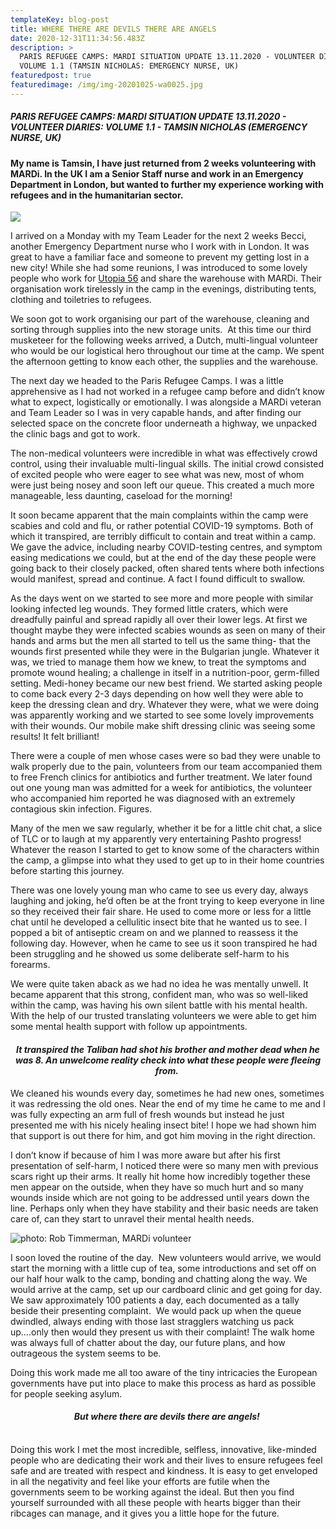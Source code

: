 ```yaml
---
templateKey: blog-post
title: WHERE THERE ARE DEVILS THERE ARE ANGELS
date: 2020-12-31T11:34:56.483Z
description: >
  PARIS REFUGEE CAMPS: MARDI SITUATION UPDATE 13.11.2020 - VOLUNTEER DIARIES:
  VOLUME 1.1 (TAMSIN NICHOLAS: EMERGENCY NURSE, UK)
featuredpost: true
featuredimage: /img/img-20201025-wa0025.jpg
---
```

##### PARIS REFUGEE CAMPS: MARDI SITUATION UPDATE 13.11.2020 - VOLUNTEER DIARIES: VOLUME 1.1 - TAMSIN NICHOLAS (EMERGENCY NURSE, UK)

#### My name is Tamsin, I have just returned from 2 weeks volunteering with MARDi. In the UK I am a Senior Staff nurse and work in an Emergency Department in London, but wanted to further my experience working with refugees and in the humanitarian sector.

![](/img/img-20201025-wa0025.jpg)

I arrived on a Monday with my Team Leader for the next 2 weeks Becci, another Emergency Department nurse who I work with in London. It was great to have a familiar face and someone to prevent my getting lost in a new city! While she had some reunions, I was introduced to some lovely people who work for [Utopia 56](http://www.utopia56.com/en/our-missions-in-paris) and share the warehouse with MARDi. Their organisation work tirelessly in the camp in the evenings, distributing tents, clothing and toiletries to refugees. 

We soon got to work organising our part of the warehouse, cleaning and sorting through supplies into the [](<>)new storage units.  At this time our third musketeer for the following weeks arrived, a Dutch, multi-lingual volunteer who would be our logistical hero throughout our time at the camp. We spent the afternoon getting to know each other, the supplies and the warehouse.

The next day we headed to the Paris Refugee Camps. I was a little apprehensive as I had not worked in a refugee camp before and didn’t know what to expect, logistically or emotionally. I was alongside a MARDi veteran and Team Leader so I was in very capable hands, and after finding our selected space on the concrete floor underneath a highway, we unpacked the clinic bags and got to work. 

The non-medical volunteers were incredible in what was effectively crowd control, using their invaluable multi-lingual skills. The initial crowd consisted of excited people who were eager to see what was new, most of whom were just being nosey and soon left our queue. This created a much more manageable, less daunting, caseload for the morning! 

It soon became apparent that the main complaints within the camp were scabies and cold and flu, or rather potential COVID-19 symptoms. Both of which it transpired, are terribly difficult to contain and treat within a camp. We gave the advice, including nearby COVID-testing centres, and symptom easing medications we could, but at the end of the day these people were going back to their closely packed, often shared tents where both infections would manifest, spread and continue. A fact I found difficult to swallow.

As the days went on we started to see more and more people with similar looking infected leg wounds. They formed little craters, which were dreadfully painful and spread rapidly all over their lower legs. At first we thought maybe they were infected scabies wounds as seen on many of their hands and arms but the men all started to tell us the same thing- that the wounds first presented while they were in the Bulgarian jungle. Whatever it was, we tried to manage them how we knew, to treat the symptoms and promote wound healing; a challenge in itself in a nutrition-poor, germ-filled setting. Medi-honey became our new best friend. We started asking people to come back every 2-3 days depending on how well they were able to keep the dressing clean and dry. Whatever they were, what we were doing was apparently working and we started to see some lovely improvements with their wounds. Our mobile make shift dressing clinic was seeing some results! It felt brilliant!

There were a couple of men whose cases were so bad they were unable to walk properly due to the pain, volunteers from our team accompanied them to free French clinics for antibiotics and further treatment. We later found out one young man was admitted for a week for antibiotics, the volunteer who accompanied him reported he was diagnosed with an extremely contagious skin infection. Figures. 

Many of the men we saw regularly, whether it be for a little chit chat, a slice of TLC or to laugh at my apparently very entertaining Pashto progress! Whatever the reason I started to get to know some of the characters within the camp, a glimpse into what they used to get up to in their home countries before starting this journey. 

There was one lovely young man who came to see us every day, always laughing and joking, he’d often be at the front trying to keep everyone in line so they received their fair share. He used to come more or less for a little chat until he developed a cellulitic insect bite that he wanted us to see. I popped a bit of antiseptic cream on and we planned to reassess it the following day. However, when he came to see us it soon transpired he had been struggling and he showed us some deliberate self-harm to his forearms. 

We were quite taken aback as we had no idea he was mentally unwell. It became apparent that this strong, confident man, who was so well-liked within the camp, was having his own silent battle with his mental health. With the help of our trusted translating volunteers we were able to get him some mental health support with follow up appointments.

#### <center> *It transpired the Taliban had shot his brother and mother dead when he was 8. An unwelcome reality check into what these people were fleeing from.* <center/>

We cleaned his wounds every day, sometimes he had new ones, sometimes it was redressing the old ones. Near the end of my time he came to me and I was fully expecting an arm full of fresh wounds but instead he just presented me with his nicely healing insect bite! I hope we had shown him that support is out there for him, and got him moving in the right direction.

I don’t know if because of him I was more aware but after his first presentation of self-harm, I noticed there were so many men with previous scars right up their arms. It really hit home how incredibly together these men appear on the outside, when they have so much hurt and so many wounds inside which are not going to be addressed until years down the line. Perhaps only when they have stability and their basic needs are taken care of, can they start to unravel their mental health needs. 

![photo: Rob Timmerman, MARDi volunteer](/img/image1-30.jpeg)

I soon loved the routine of the day.  New volunteers would arrive, we would start the morning with a little cup of tea, some introductions and set off on our half hour walk to the camp, bonding and chatting along the way. We would arrive at the camp, set up our cardboard clinic and get going for day. We saw approximately 100 patients a day, each documented as a tally beside their presenting complaint.  We would pack up when the queue dwindled, always ending with those last stragglers watching us pack up….only then would they present us with their complaint! The walk home was always full of chatter about the day, our future plans, and how outrageous the system seems to be.

Doing this work made me all too aware of the tiny intricacies the European governments have put into place to make this process as hard as possible for people seeking asylum.

#### <center> *But where there are devils there are angels!* <center/> 

Doing this work I met the most incredible, selfless, innovative, like-minded people who are dedicating their work and their lives to ensure refugees feel safe and are treated with respect and kindness. It is easy to get enveloped in all the negativity and feel like your efforts are futile when the governments seem to be working against the ideal. But then you find yourself surrounded with all these people with hearts bigger than their ribcages can manage, and it gives you a little hope for the future.